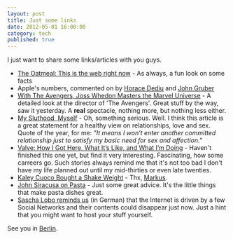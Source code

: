 ```yaml
---
layout: post
title: Just some links
date: 2012-05-01 16:00:00
category: tech
published: true
---
```

I just want to share some links/articles with you guys.

* [The Oatmeal: This is the web right now](http://theoatmeal.com/comics/state_web_spring) - As always, a fun look on some facts
* Apple's numbers, commented on by [Horace Dediu](http://5by5.tv/criticalpath/35) and [John Gruber](http://daringfireball.net/2012/04/ipad_sales_context)
* [With The Avengers, Joss Whedon Masters the Marvel Universe](http://www.wired.com/underwire/2012/04/ff_whedon/all/1) - A detailed look at the director of 'The Avengers'. Great stuff by the way, saw it yesterday. A **real** spectacle, nothing more, but nothing less either.
* [My Sluthood, Myself](http://www.feministe.us/blog/archives/2010/07/26/my-sluthood-myself/) - Oh, something serious. Well. I think this article is a great statement for a healthy view on relationships, love and sex. Quote of the year, for me: *"It means I won’t enter another committed relationship just to satisfy my basic need for sex and affection."*
* [Valve: How I Got Here, What It’s Like, and What I’m Doing](http://blogs.valvesoftware.com/abrash/valve-how-i-got-here-what-its-like-and-what-im-doing-2/) - Haven't finished this one yet, but find it very interesting. Fascinating, how some carreers go. Such stories always remind me that it's not too bad I don't have my life planned out until my mid-thirties or even late twenties.
* [Kaley Cuoco Bought a Shake Weight](http://www.youtube.com/watch?v=9C88Ydagh0Q) - Thx, [Markus](https://twitter.com/#!/fliegermarkus).
* [John Siracusa on Pasta](http://siracusa.tumblr.com/post/17646045922/better-pasta) - Just some great advice. It's the little things that make pasta dishes great.
* [Sascha Lobo reminds us](http://www.spiegel.de/netzwelt/web/0,1518,827995,00.html) (in German) that the Internet is driven by a few Social Networks and their contents could disappear just now. Just a hint that you might want to host your stuff yourself.

See you in [Berlin](http://re-publica.de/12/).
